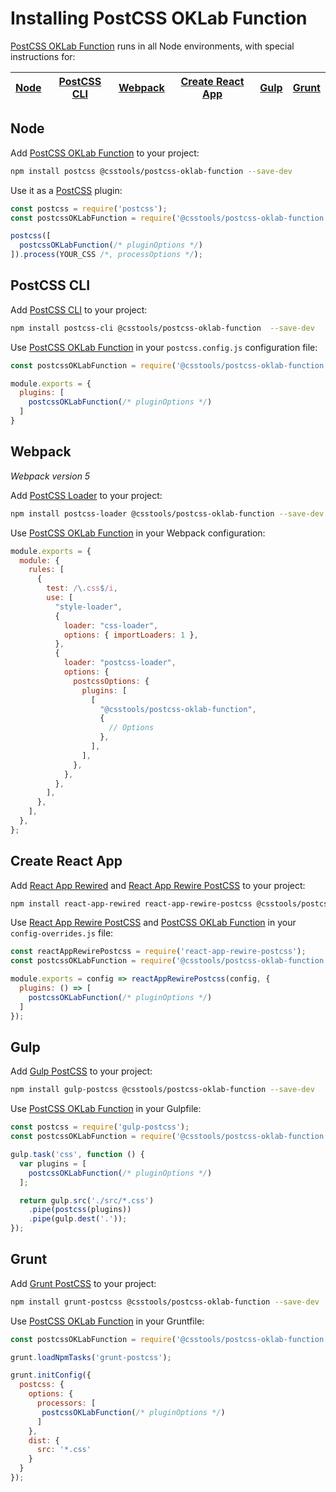 # Installing PostCSS OKLab Function

[PostCSS OKLab Function] runs in all Node environments, with special instructions for:

| [Node](#node) | [PostCSS CLI](#postcss-cli) | [Webpack](#webpack) | [Create React App](#create-react-app) | [Gulp](#gulp) | [Grunt](#grunt) |
| --- | --- | --- | --- | --- | --- |

## Node

Add [PostCSS OKLab Function] to your project:

```bash
npm install postcss @csstools/postcss-oklab-function --save-dev
```

Use it as a [PostCSS] plugin:

```js
const postcss = require('postcss');
const postcssOKLabFunction = require('@csstools/postcss-oklab-function');

postcss([
  postcssOKLabFunction(/* pluginOptions */)
]).process(YOUR_CSS /*, processOptions */);
```

## PostCSS CLI

Add [PostCSS CLI] to your project:

```bash
npm install postcss-cli @csstools/postcss-oklab-function  --save-dev
```

Use [PostCSS OKLab Function] in your `postcss.config.js` configuration file:

```js
const postcssOKLabFunction = require('@csstools/postcss-oklab-function');

module.exports = {
  plugins: [
    postcssOKLabFunction(/* pluginOptions */)
  ]
}
```

## Webpack

_Webpack version 5_

Add [PostCSS Loader] to your project:

```bash
npm install postcss-loader @csstools/postcss-oklab-function --save-dev
```

Use [PostCSS OKLab Function] in your Webpack configuration:

```js
module.exports = {
  module: {
    rules: [
      {
        test: /\.css$/i,
        use: [
          "style-loader",
          {
            loader: "css-loader",
            options: { importLoaders: 1 },
          },
          {
            loader: "postcss-loader",
            options: {
              postcssOptions: {
                plugins: [
                  [
                    "@csstools/postcss-oklab-function",
                    {
                      // Options
                    },
                  ],
                ],
              },
            },
          },
        ],
      },
    ],
  },
};
```

## Create React App

Add [React App Rewired] and [React App Rewire PostCSS] to your project:

```bash
npm install react-app-rewired react-app-rewire-postcss @csstools/postcss-oklab-function --save-dev
```

Use [React App Rewire PostCSS] and [PostCSS OKLab Function] in your
`config-overrides.js` file:

```js
const reactAppRewirePostcss = require('react-app-rewire-postcss');
const postcssOKLabFunction = require('@csstools/postcss-oklab-function');

module.exports = config => reactAppRewirePostcss(config, {
  plugins: () => [
    postcssOKLabFunction(/* pluginOptions */)
  ]
});
```

## Gulp

Add [Gulp PostCSS] to your project:

```bash
npm install gulp-postcss @csstools/postcss-oklab-function --save-dev
```

Use [PostCSS OKLab Function] in your Gulpfile:

```js
const postcss = require('gulp-postcss');
const postcssOKLabFunction = require('@csstools/postcss-oklab-function');

gulp.task('css', function () {
  var plugins = [
    postcssOKLabFunction(/* pluginOptions */)
  ];

  return gulp.src('./src/*.css')
    .pipe(postcss(plugins))
    .pipe(gulp.dest('.'));
});
```

## Grunt

Add [Grunt PostCSS] to your project:

```bash
npm install grunt-postcss @csstools/postcss-oklab-function --save-dev
```

Use [PostCSS OKLab Function] in your Gruntfile:

```js
const postcssOKLabFunction = require('@csstools/postcss-oklab-function');

grunt.loadNpmTasks('grunt-postcss');

grunt.initConfig({
  postcss: {
    options: {
      processors: [
       postcssOKLabFunction(/* pluginOptions */)
      ]
    },
    dist: {
      src: '*.css'
    }
  }
});
```

[Gulp PostCSS]: https://github.com/postcss/gulp-postcss
[Grunt PostCSS]: https://github.com/nDmitry/grunt-postcss
[PostCSS]: https://github.com/postcss/postcss
[PostCSS CLI]: https://github.com/postcss/postcss-cli
[PostCSS Loader]: https://github.com/postcss/postcss-loader
[PostCSS OKLab Function]: https://github.com/csstools/postcss-plugins/tree/main/plugins/postcss-oklab-function
[React App Rewire PostCSS]: https://github.com/csstools/react-app-rewire-postcss
[React App Rewired]: https://github.com/timarney/react-app-rewired
